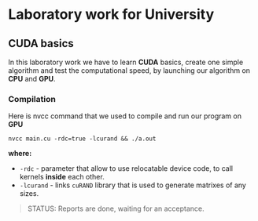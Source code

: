 # Laboratory work for University

## CUDA basics

In this laboratory work we have to learn **CUDA** basics, create one simple algorithm and test
the computational speed, by launching our algorithm on **CPU** and **GPU**.

### Compilation

Here is nvcc command that we used to compile and run our program on **GPU**

```console
nvcc main.cu -rdc=true -lcurand && ./a.out
```

**where:**

- `-rdc` - parameter that allow to use relocatable device code, to call kernels **inside** each other.
- `-lcurand` - links `cuRAND` library that is used to generate matrixes of any sizes.

>STATUS: Reports are done, waiting for an acceptance.
